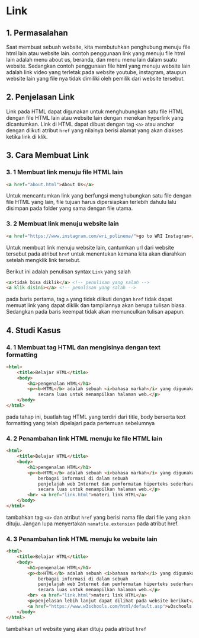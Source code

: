 # Link

## 1. Permasalahan

Saat membuat sebuah website, kita membutuhkan penghubung menuju file html lain atau website lain. contoh penggunaan link yang menuju file html lain adalah menu about us, beranda, dan menu menu lain dalam suatu website. Sedangkan contoh penggunaan file html yang menuju website lain adalah link video yang terletak pada website youtube, instagram, ataupun website lain yang file nya tidak dimiliki oleh pemilik dari website tersebut.

## 2. Penjelasan Link
Link pada HTML dapat digunakan untuk menghubungkan satu file HTML dengan file HTML lain atau website lain dengan menekan hyperlink yang dicantumkan.
Link di HTML dapat dibuat dengan tag `<a>` atau anchor dengan diikuti atribut `href` yang nilainya berisi alamat yang akan diakses ketika link di klik. 

## 3. Cara Membuat Link
### 3. 1 Membuat link menuju file HTML lain

```html
<a href="about.html">About Us</a>
```
Untuk mencantumkan link yang berfungsi menghubungkan satu file dengan file HTML yang lain, file tujuan harus dipersiapkan terlebih dahulu lalu disimpan pada folder yang sama dengan file utama.  


### 3. 2 Membuat link menuju website lain
```html
<a href="https://www.instagram.com/wri_polinema/">go to WRI Instagram</a>
```
Untuk membuat link menuju website lain, cantumkan url dari website tersebut pada atribut `href` untuk menentukan kemana kita akan diarahkan setelah mengklik link tersebut.

Berikut ini adalah penulisan syntax `Link` yang salah
```html
<a>tidak bisa diklik</a> <!-- penulisan yang salah -->
<a klik disini></a> <!-- penulisan yang salah -->
```


pada baris pertama, tag `a` yang tidak diikuti dengan `href` tidak dapat memuat link yang dapat diklik dan tampilannya akan berupa tulisan biasa. Sedangkan pada baris keempat tidak akan memunculkan tulisan apapun.

## 4. Studi Kasus
### 4. 1 Membuat tag HTML dan mengisinya dengan text formatting
```html
<html>
    <title>Belajar HTML</title>
    <body>
        <h1>pengenalan HTML</h1>
        <p><b>HTML</b> adalah sebuah <i>bahasa markah</i> yang digunakan untuk membuat sebuah halaman web <br> <b>HTML</b> adalah sebuah standar yang digunakan
            secara luas untuk menampilkan halaman web.</p>
    </body>
</html>
```
pada tahap ini, buatlah tag HTML yang terdiri dari title, body berserta text formatting yang telah dipelajari pada pertemuan sebelumnya

### 4. 2 Penambahan link HTML menuju ke file HTML lain
```html
<html>
    <title>Belajar HTML</title>
    <body>
        <h1>pengenalan HTML</h1>
        <p><b>HTML</b> adalah sebuah <i>bahasa markah</i> yang digunakan untuk membuat sebuah halaman web, menampilkan
            berbagai informasi di dalam sebuah
            penjelajah web Internet dan pemformatan hiperteks sederhana <br> HTML adalah sebuah standar yang digunakan
            secara luas untuk menampilkan halaman web.</p>
        <br> <a href="link.html">materi link HTML</a>
    </body>
</html>
```
tambahkan tag `<a>` dan atribut `href` yang berisi nama file dari file yang akan dituju. Jangan lupa menyertakan `namafile.extension` pada atribut href.
### 4. 3 Penambahan link HTML menuju ke website lain
```html
<html>
    <title>Belajar HTML</title>
    <body>
        <h1>pengenalan HTML</h1>
        <p><b>HTML</b> adalah sebuah <i>bahasa markah</i> yang digunakan untuk membuat sebuah halaman web, menampilkan
            berbagai informasi di dalam sebuah
            penjelajah web Internet dan pemformatan hiperteks sederhana <br> HTML adalah sebuah standar yang digunakan
            secara luas untuk menampilkan halaman web.</p>
        <br> <a href="link.html">materi link HTML</a>
        <p>penjelasan lebih lanjut dapat dilihat pada website berikut</p>
        <a href="https://www.w3schools.com/html/default.asp">w3schools website</a>
    </body>
</html>
```
tambahkan url website yang akan dituju pada atribut `href`